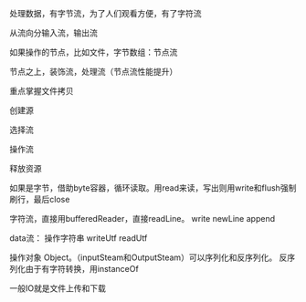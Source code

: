 处理数据，有字节流，为了人们观看方便，有了字符流

从流向分输入流，输出流

如果操作的节点，比如文件，字节数组：节点流

节点之上，装饰流，处理流（节点流性能提升）



重点掌握文件拷贝

创建源

选择流

操作流

释放资源

如果是字节，借助byte容器，循环读取。用read来读，写出则用write和flush强制刷行，最后close

字符流，直接用bufferedReader，直接readLine。
write newLine append

data流： 操作字符串 writeUtf readUtf

操作对象 Object。（inputSteam和OutputSteam）可以序列化和反序列化。
反序列化由于有字符转换，用instanceOf

一般IO就是文件上传和下载